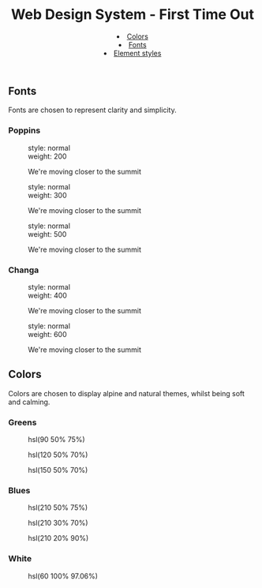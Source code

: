 <!DOCTYPE html>
<html>
    <head>
        <title>Web Design System</title>
        <link href='resources/css/style.css' rel="stylesheet" type="text/css" />
    </head>
    <body>
        <header>
            <h1>Web Design System - First Time Out</h1>
            <nav>
                <li>
                    <a href="#colors">Colors</a>
                </li>
                <li>
                    <a href="#fonts">Fonts</a>
                </li>
                <li>
                    <a href="#elements">Element styles</a>
                </li>
            </nav>
        </header>
        <main>
            <section id="fonts">
                <div class="box-text">
                    <h2>Fonts</h2>
                    <p>Fonts are chosen to represent clarity and simplicity.</p>
                </div>
                <div class="system-group">
                    <div class="title-box">
                        <h3>Poppins</h3>
                    </div>
                    <div class="font-block">
                        <figure class="box-item">
                            <figcaption>
                                style: normal <br>
                                weight: 200 <br>
                            </figcaption>
                            <p class="font1-style1">We're moving closer to the summit</p>
                        </figure>
                        <figure class="box-item">
                            <figcaption>
                                style: normal <br>
                                weight: 300 <br>
                            </figcaption>
                            <p class="font1-style2">We're moving closer to the summit</p>
                        </figure>
                        <figure class="box-item">
                            <figcaption>
                                style: normal <br>
                                weight: 500 <br>
                            </figcaption>
                            <p class="font1-style3">We're moving closer to the summit</p>
                        </figure>
                    </div>
                </div>
                <div class="system-group">
                    <div class="title-box">
                        <h3>Changa</h3>
                    </div>
                    <div class="font-block">
                        <figure class="box-item">
                            <figcaption>
                                style: normal <br>
                                weight: 400 <br>
                            </figcaption>
                            <p class="font2-style1">We're moving closer to the summit</p>
                        </figure>
                        <figure class="box-item">
                            <figcaption>
                                style: normal <br>
                                weight: 600 <br>
                            </figcaption>
                            <p class="font2-style2">We're moving closer to the summit</p>
                        </figure>
                    </div>
                </div>
            </section>
            <section id="colors">
                <div class="box-text">
                    <h2>Colors</h2>
                    <p>Colors are chosen to display alpine and natural themes, whilst being soft and calming.</p>
                </div>
                <div class="system-group">
                    <div class="title-box">
                        <h3>Greens</h3>
                    </div>
                    <figure class="box-item">
                        <div class="color-block color1-shade1">
                        </div>
                        <figcaption>hsl(90 50% 75%)</figcaption>
                    </figure>
                    <figure class="box-item">
                        <div class="color-block color1-shade2">
                        </div>
                        <figcaption>hsl(120 50% 70%)</figcaption>
                    </figure>
                    <figure class="box-item">
                        <div class="color-block color1-shade3">
                        </div>
                        <figcaption>hsl(150 50% 70%)</figcaption>
                    </figure>
                </div>
                <div class="system-group">
                    <div class="title-box">
                        <h3>Blues</h3>
                    </div>
                    <figure class="box-item">
                        <div class="color-block color2-shade1">
                        </div>
                        <figcaption>hsl(210 50% 75%)</figcaption>
                    </figure>
                    <figure class="box-item">
                        <div class="color-block color2-shade2">
                        </div>
                        <figcaption>hsl(210 30% 70%)</figcaption>
                    </figure>
                    <figure class="box-item">
                        <div class="color-block color2-shade3">
                        </div>
                        <figcaption>hsl(210 20% 90%)</figcaption>
                    </figure>
                </div>
                <div class="system-group">
                    <div class="title-box">
                        <h3>White</h3>
                    </div>
                    <figure class="box-item">
                        <div class="color-block color3-shade1">
                        </div>
                        <figcaption>hsl(60 100% 97.06%)</figcaption>
                    </figure>
                </div>
            </section>
        </main>
    </body>
</html>